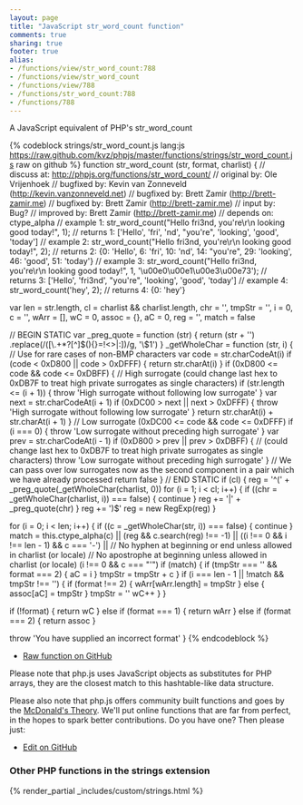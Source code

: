 ```yaml
---
layout: page
title: "JavaScript str_word_count function"
comments: true
sharing: true
footer: true
alias:
- /functions/view/str_word_count:788
- /functions/view/str_word_count
- /functions/view/788
- /functions/str_word_count:788
- /functions/788
---
```

<!-- Generated by Rakefile:build -->
A JavaScript equivalent of PHP's str_word_count

{% codeblock strings/str_word_count.js lang:js https://raw.github.com/kvz/phpjs/master/functions/strings/str_word_count.js raw on github %}
function str_word_count (str, format, charlist) {
  //  discuss at: http://phpjs.org/functions/str_word_count/
  // original by: Ole Vrijenhoek
  // bugfixed by: Kevin van Zonneveld (http://kevin.vanzonneveld.net)
  // bugfixed by: Brett Zamir (http://brett-zamir.me)
  // bugfixed by: Brett Zamir (http://brett-zamir.me)
  //    input by: Bug?
  // improved by: Brett Zamir (http://brett-zamir.me)
  //  depends on: ctype_alpha
  //   example 1: str_word_count("Hello fri3nd, you're\r\n       looking          good today!", 1);
  //   returns 1: ['Hello', 'fri', 'nd', "you're", 'looking', 'good', 'today']
  //   example 2: str_word_count("Hello fri3nd, you're\r\n       looking          good today!", 2);
  //   returns 2: {0: 'Hello', 6: 'fri', 10: 'nd', 14: "you're", 29: 'looking', 46: 'good', 51: 'today'}
  //   example 3: str_word_count("Hello fri3nd, you're\r\n       looking          good today!", 1, '\u00e0\u00e1\u00e3\u00e73');
  //   returns 3: ['Hello', 'fri3nd', "you're", 'looking', 'good', 'today']
  //   example 4: str_word_count('hey', 2);
  //   returns 4: {0: 'hey'}

  var len = str.length,
    cl = charlist && charlist.length,
    chr = '',
    tmpStr = '',
    i = 0,
    c = '',
    wArr = [],
    wC = 0,
    assoc = {},
    aC = 0,
    reg = '',
    match = false

  // BEGIN STATIC
  var _preg_quote = function (str) {
    return (str + '')
      .replace(/([\\\.\+\*\?\[\^\]\$\(\)\{\}\=\!<>\|\:])/g, '\\$1')
  }
  _getWholeChar = function (str, i) {
    // Use for rare cases of non-BMP characters
    var code = str.charCodeAt(i)
    if (code < 0xD800 || code > 0xDFFF) {
      return str.charAt(i)
    }
    if (0xD800 <= code && code <= 0xDBFF) {
      // High surrogate (could change last hex to 0xDB7F to treat high private surrogates as single characters)
      if (str.length <= (i + 1)) {
        throw 'High surrogate without following low surrogate'
      }
      var next = str.charCodeAt(i + 1)
      if (0xDC00 > next || next > 0xDFFF) {
        throw 'High surrogate without following low surrogate'
      }
      return str.charAt(i) + str.charAt(i + 1)
    }
    // Low surrogate (0xDC00 <= code && code <= 0xDFFF)
    if (i === 0) {
      throw 'Low surrogate without preceding high surrogate'
    }
    var prev = str.charCodeAt(i - 1)
    if (0xD800 > prev || prev > 0xDBFF) {
      // (could change last hex to 0xDB7F to treat high private surrogates as single characters)
      throw 'Low surrogate without preceding high surrogate'
    }
    // We can pass over low surrogates now as the second component in a pair which we have already processed
    return false
  }
  // END STATIC
  if (cl) {
    reg = '^(' + _preg_quote(_getWholeChar(charlist, 0))
    for (i = 1; i < cl; i++) {
      if ((chr = _getWholeChar(charlist, i)) === false) {
        continue
      }
      reg += '|' + _preg_quote(chr)
    }
    reg += ')$'
    reg = new RegExp(reg)
  }

  for (i = 0; i < len; i++) {
    if ((c = _getWholeChar(str, i)) === false) {
      continue
    }
    match = this.ctype_alpha(c) || (reg && c.search(reg) !== -1) || ((i !== 0 && i !== len - 1) && c === '-') || // No hyphen at beginning or end unless allowed in charlist (or locale)
      // No apostrophe at beginning unless allowed in charlist (or locale)
      (i !== 0 && c === "'")
    if (match) {
      if (tmpStr === '' && format === 2) {
        aC = i
      }
      tmpStr = tmpStr + c
    }
    if (i === len - 1 || !match && tmpStr !== '') {
      if (format !== 2) {
        wArr[wArr.length] = tmpStr
      } else {
        assoc[aC] = tmpStr
      }
      tmpStr = ''
      wC++
    }
  }

  if (!format) {
    return wC
  } else if (format === 1) {
    return wArr
  } else if (format === 2) {
    return assoc
  }

  throw 'You have supplied an incorrect format'
}
{% endcodeblock %}

 - [Raw function on GitHub](https://github.com/kvz/phpjs/blob/master/functions/strings/str_word_count.js)

Please note that php.js uses JavaScript objects as substitutes for PHP arrays, they are 
the closest match to this hashtable-like data structure. 

Please also note that php.js offers community built functions and goes by the 
[McDonald's Theory](https://medium.com/what-i-learned-building/9216e1c9da7d). We'll put online 
functions that are far from perfect, in the hopes to spark better contributions. 
Do you have one? Then please just: 

 - [Edit on GitHub](https://github.com/kvz/phpjs/edit/master/functions/strings/str_word_count.js)


### Other PHP functions in the strings extension
{% render_partial _includes/custom/strings.html %}
